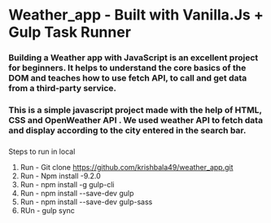 # Weather_app - Built with Vanilla.Js + Gulp Task Runner

### Building a Weather app with JavaScript is an excellent project for beginners. It helps to understand the core basics of the DOM and teaches how to use fetch API, to call and get data from a third-party service.

### This is a simple javascript project made with the help of HTML, CSS and OpenWeather API . We used weather API to fetch data and display according to the city entered in the search bar.


### 

Steps to run in local 

1. Run - Git clone https://github.com/krishbala49/weather_app.git
2. Run - Npm install -9.2.0
3. Run - npm install -g gulp-cli
4. Run - npm install --save-dev gulp
5. Run - npm install --save-dev gulp-sass
6. RUn - gulp sync





